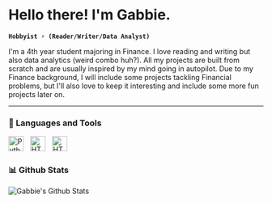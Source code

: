 
# Hello there! I'm Gabbie.

**`Hobbyist ⚡ (Reader/Writer/Data Analyst)`**

I'm a 4th year student majoring in Finance. I love reading and writing but also data analytics (weird combo huh?). All my projects are built from scratch and are usually inspired by my mind going in autopilot. Due to my Finance background, I will include some projects tackling Financial problems, but I'll also love to keep it interesting and include some more fun projects later on.


---
### 🤖 Languages and Tools

<img align="left" alt="Python" width="30px" style="padding-right:10px;" src="https://cdn.jsdelivr.net/gh/devicons/devicon/icons/python/python-plain.svg" />
<img align="left" alt="HTML" width="30px" style="padding-right:10px;" src="https://cdn.jsdelivr.net/gh/devicons/devicon/icons/html5/html5-plain.svg" />
<img align="left" alt="HTML" width="30px" style="padding-right:10px;" src="https://cdn.jsdelivr.net/gh/devicons/devicon@latest/icons/photoshop/photoshop-original.svg" />
<br />

# 

### 📊 Github Stats
![Gabbie's Github Stats](https://github-readme-stats.vercel.app/api?username=gabdennis)
<!--
**gabdennis/gabdennis** is a ✨ _special_ ✨ repository because its `README.md` (this file) appears on your GitHub profile.

Here are some ideas to get you started:

- 🔭 I’m currently working on ...
- 🌱 I’m currently learning ...
- 👯 I’m looking to collaborate on ...
- 🤔 I’m looking for help with ...
- 💬 Ask me about ...
- 📫 How to reach me: ...

-  Fun fact: ...
-->
